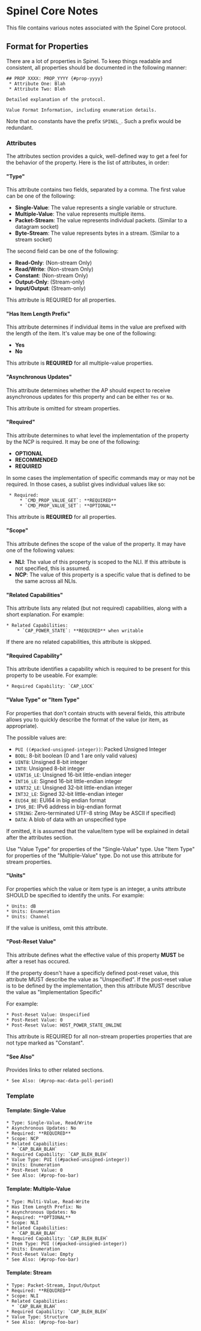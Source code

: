 # Spinel Core Notes

This file contains various notes associated with the Spinel
Core protocol.

## Format for Properties

There are a lot of properties in Spinel. To keep things readable
and consistent, all properties should be documented in the following
manner:

    ## PROP XXXX: PROP_YYYY {#prop-yyyy}
     * Attribute One: Blah
     * Attribute Two: Bleh

    Detailed explanation of the protocol.

    Value Format Information, including enumeration details.

Note that no constants have the prefix `SPINEL_`. Such a prefix would be
redundant.

### Attributes

The attributes section provides a quick, well-defined way to get a feel for the
behavior of the property. Here is the list of attributes, in order:

#### "Type"

This attribute contains two fields, separated by a comma. The first value
can be one of the following:

* **Single-Value**: The value represents a single variable or structure.
* **Multiple-Value**: The value represents multiple items.
* **Packet-Stream**: The value represents individual packets. (Similar to a datagram socket)
* **Byte-Stream**: The value represents bytes in a stream. (Similar to a stream socket)

The second field can be one of the following:

* **Read-Only**: (Non-stream Only)
* **Read/Write**: (Non-stream Only)
* **Constant**: (Non-stream Only)
* **Output-Only**: (Stream-only)
* **Input/Output**: (Stream-only)

This attribute is REQUIRED for all properties.

#### "Has Item Length Prefix"

This attribute determines if individual items in the value are prefixed with the length
of the item. It's value may be one of the following:

* **Yes**
* **No**

This attribute is **REQUIRED** for all multiple-value properties.

#### "Asynchronous Updates"

This attribute determines whether the AP should expect to receive asynchronous
updates for this property and can be either `Yes` or `No`.

This attribute is omitted for stream properties.

#### "Required"

This attribute determines to what level the implementation of the property by
the NCP is required. It may be one of the following:

* **OPTIONAL**
* **RECOMMENDED**
* **REQUIRED**

In some cases the implementation of specific commands may or may not
be required. In those cases, a sublist gives individual values like so:

     * Required:
         * `CMD_PROP_VALUE_GET`: **REQUIRED**
         * `CMD_PROP_VALUE_SET`: **OPTIONAL**

This attribute is **REQUIRED** for all properties.

#### "Scope"

This attribute defines the scope of the value of the property. It may have
one of the following values:

* **NLI**: The value of this property is scoped to the NLI. If this attribute
is not specified, this is assumed.
* **NCP**: The value of this property is a specific value that is defined to
be the same across all NLIs.

#### "Related Capabilities"

This attribute lists any related (but not required) capabilities, along with a short
explanation. For example:

    * Related Capabilities:
        * `CAP_POWER_STATE`: **REQUIRED** when writable

If there are no related capabilities, this attribute is skipped.

#### "Required Capability"

This attribute identifies a capability which is required to be present for this
property to be useable. For example:

    * Required Capability: `CAP_LOCK`

#### "Value Type" or "Item Type"

For properties that don't contain structs with several fields, this attribute
allows you to quickly describe the format of the value (or item, as appropriate).

The possible values are:

* `PUI ((#packed-unsigned-integer))`: Packed Unsigned Integer
* `BOOL`: 8-bit boolean (0 and 1 are only valid values)
* `UINT8`: Unsigned 8-bit integer
* `INT8`: Unsigned 8-bit integer
* `UINT16_LE`: Unsigned 16-bit little-endian integer
* `INT16_LE`: Signed 16-bit little-endian integer
* `UINT32_LE`: Unsigned 32-bit little-endian integer
* `INT32_LE`: Signed 32-bit little-endian integer
* `EUI64_BE`: EUI64 in big endian format
* `IPV6_BE`: IPv6 address in big-endian format
* `STRING`: Zero-terminated UTF-8 string (May be ASCII if specified)
* `DATA`: A blob of data with an unspecified type

If omitted, it is assumed that the value/item type will be explained in detail
after the attributes section.

Use "Value Type" for properties of the "Single-Value" type. Use "Item Type"
for properties of the "Multiple-Value" type. Do not use this attribute for
stream properties.

#### "Units"

For properties which the value or item type is an integer, a units attribute
SHOULD be specified to identify the units. For example:

    * Units: dB
    * Units: Enumeration
    * Units: Channel

If the value is unitless, omit this attribute.

#### "Post-Reset Value"

This attribute defines what the effective value of this property **MUST**
be after a reset has occured.

If the property doesn't have a specificly defined post-reset value, this
attribute MUST describe the value as "Unspecified". If the post-reset
value is to be defined by the implementation, then this attribute MUST
describve the value as "Implementation Specific"

For example:

    * Post-Reset Value: Unspecified
    * Post-Reset Value: 0
    * Post-Reset Value: HOST_POWER_STATE_ONLINE

This attribute is REQUIRED for all non-stream properties properties that
are not type marked as "Constant".


#### "See Also"

Provides links to other related sections.

    * See Also: (#prop-mac-data-poll-period)

### Template


#### Template: Single-Value

~~~
* Type: Single-Value, Read/Write
* Asynchronous Updates: No
* Required: **REQUIRED**
* Scope: NCP
* Related Capabilities:
  * `CAP_BLAH_BLAH`
* Required Capability: `CAP_BLEH_BLEH`
* Value Type: PUI ((#packed-unsigned-integer))
* Units: Enumeration
* Post-Reset Value: 0
* See Also: (#prop-foo-bar)
~~~

#### Template: Multiple-Value

~~~
* Type: Multi-Value, Read-Write
* Has Item Length Prefix: No
* Asynchronous Updates: No
* Required: **OPTIONAL**
* Scope: NLI
* Related Capabilities:
  * `CAP_BLAH_BLAH`
* Required Capability: `CAP_BLEH_BLEH`
* Item Type: PUI ((#packed-unsigned-integer))
* Units: Enumeration
* Post-Reset Value: Empty
* See Also: (#prop-foo-bar)
~~~

#### Template: Stream

~~~
* Type: Packet-Stream, Input/Output
* Required: **REQUIRED**
* Scope: NLI
* Related Capabilities:
  * `CAP_BLAH_BLAH`
* Required Capability: `CAP_BLEH_BLEH`
* Value Type: Structure
* See Also: (#prop-foo-bar)
~~~
